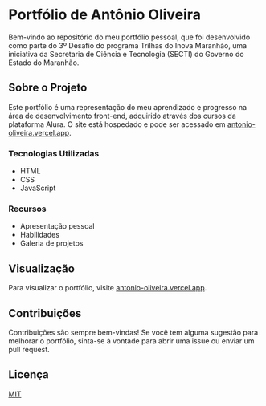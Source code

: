 # Portfólio de Antônio Oliveira

Bem-vindo ao repositório do meu portfólio pessoal, que foi desenvolvido como parte do 3º Desafio do programa Trilhas do Inova Maranhão, uma iniciativa da Secretaria de Ciência e Tecnologia (SECTI) do Governo do Estado do Maranhão.

## Sobre o Projeto

Este portfólio é uma representação do meu aprendizado e progresso na área de desenvolvimento front-end, adquirido através dos cursos da plataforma Alura. O site está hospedado e pode ser acessado em [antonio-oliveira.vercel.app](https://antonio-oliveira.vercel.app).

### Tecnologias Utilizadas

- HTML
- CSS
- JavaScript

### Recursos

- Apresentação pessoal
- Habilidades
- Galeria de projetos

## Visualização

Para visualizar o portfólio, visite [antonio-oliveira.vercel.app](https://antonio-oliveira.vercel.app).

## Contribuições

Contribuições são sempre bem-vindas! Se você tem alguma sugestão para melhorar o portfólio, sinta-se à vontade para abrir uma issue ou enviar um pull request.

## Licença

[MIT](https://choosealicense.com/licenses/mit/)
